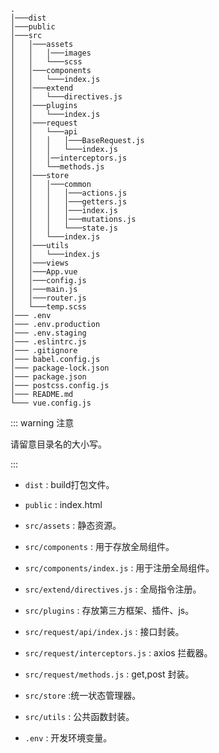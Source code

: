 ```
.
│───dist
│───public
│───src
│   │───assets
│   │   │───images
│   │   └───scss
│   │───components
│   │   └───index.js
│   │───extend
│   │   └───directives.js
│   │───plugins
│   │   └───index.js
│   │───request
│   │   └───api
│   │   │   │───BaseRequest.js
│   │   │   └───index.js       
│   │   │──interceptors.js
│   │   └──methods.js
│   │───store
│   │   │───common
│   │   │   │───actions.js
│   │   │   │───getters.js
│   │   │   │───index.js
│   │   │   │───mutations.js
│   │   │   └───state.js          
│   │   └───index.js  
│   │───utils      
│   │   └───index.js
│   │───views
│   │───App.vue
│   │───config.js
│   │───main.js
│   │───router.js
│   └───temp.scss
│─── .env
│─── .env.production
│─── .env.staging
│─── .eslintrc.js
│─── .gitignore
│─── babel.config.js
│─── package-lock.json
│─── package.json
│─── postcss.config.js
│─── README.md
└─── vue.config.js
```

::: warning 注意

请留意目录名的大小写。

:::

- `dist` : build打包文件。
 
- `public` : index.html
 
- `src/assets` : 静态资源。

- `src/components` : 用于存放全局组件。

- `src/components/index.js` : 用于注册全局组件。

- `src/extend/directives.js` : 全局指令注册。

- `src/plugins` : 存放第三方框架、插件、js。

- `src/request/api/index.js` : 接口封装。

- `src/request/interceptors.js` : axios 拦截器。

- `src/request/methods.js` : get,post 封装。

- `src/store` :统一状态管理器。

- `src/utils` : 公共函数封装。

- `.env` : 开发环境变量。